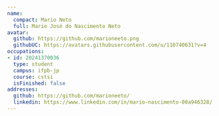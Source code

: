 ```yaml
---
name:
  compact: Mario Neto
  full: Mario José do Nascimento Neto
avatar:
  github: https://github.com/marioneeto.png
  githubUC: https://avatars.githubusercontent.com/u/110740631?v=4
occupations:
- id: 20241370036
  type: student
  campus: ifpb-jp
  course: cstsi
  isFinished: false
addresses:
  github: https://github.com/marioneeto/
  linkedin: https://www.linkedin.com/in/mario-nascimento-00a946328/
---
```

